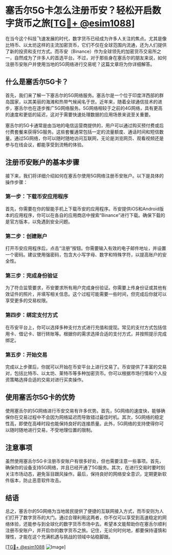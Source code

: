 # 塞舌尔5G卡怎么注册币安？轻松开启数字货币之旅[[TG💪+ @esim1088](https://t.me/s/esim1088)]

在当今这个科技飞速发展的时代，数字货币已经成为许多人关注的焦点。尤其是像比特币、以太坊这样的主流加密货币，它们不仅在全球范围内流通，还为人们提供了新的投资和支付方式。而币安（Binance）作为全球领先的加密货币交易所之一，自然成为了许多人的首选平台。不过，对于那些身在塞舌尔的朋友来说，如何注册币安账户并使用当地的5G网络进行交易呢？这篇文章将为你详细解答。

## 什么是塞舌尔5G卡？

首先，我们来了解一下塞舌尔的5G网络服务。塞舌尔是一个位于印度洋西部的群岛国家，以其美丽的海滩和热带气候闻名于世。近年来，随着全球通信技术的进步，塞舌尔也在逐步推广5G网络服务。5G网络相较于之前的4G网络，具有更高的速度和更低的延迟，这对于需要快速处理数据的应用场景来说至关重要。

塞舌尔的5G卡通常是由当地的电信运营商提供的，用户可以通过购买预付费或后付费套餐来获得5G服务。这些套餐通常包括一定的流量额度、通话时间和短信数量。通过5G网络，你可以随时随地访问互联网，无论是浏览网页、观看视频还是参与在线会议，都能享受到流畅的体验。

## 注册币安账户的基本步骤

接下来，我们将详细介绍如何在塞舌尔使用5G网络注册币安账户。以下是具体的操作步骤：

### 第一步：下载币安应用程序

首先，你需要在你的智能手机上下载币安的应用程序。币安提供iOS和Android版本的应用程序，你可以在各自的应用商店中搜索“Binance”进行下载。确保下载的是官方版本，以免遇到安全问题。

### 第二步：创建账户

打开币安应用程序后，点击“注册”按钮。你需要输入有效的电子邮件地址，并设置一个密码。建议使用强密码，包含大小写字母、数字和特殊字符，以提高账户的安全性。

### 第三步：完成身份验证

为了符合监管要求，币安要求所有用户完成身份验证。你需要上传身份证或其他有效证件的照片，并填写相关信息。这个过程可能需要一些时间，但完成后你就可以享受更多的交易权限。

### 第四步：绑定支付方式

在币安平台上，你可以选择多种支付方式进行充值和提现。常见的支付方式包括信用卡、借记卡、银行转账等。根据你的需求选择合适的支付方式，并按照提示完成绑定。

### 第五步：开始交易

完成以上步骤后，你就可以开始在币安平台上进行交易了。币安提供了丰富的交易对，包括比特币、以太坊、莱特币等多种加密货币。你可以根据市场行情和个人投资策略选择合适的交易对进行买卖操作。

## 使用塞舌尔5G卡的优势

使用塞舌尔的5G网络进行币安交易有许多优势。首先，5G网络的速度快，能够确保你在交易过程中不会因为网络延迟而导致错过最佳时机。其次，5G网络的稳定性高，即使在高峰时段也能保持良好的连接质量。此外，5G网络的支持使得你可以随时随地进行交易，不受地理位置的限制。

## 注意事项

虽然使用塞舌尔5G卡注册币安账户有很多好处，但也需要注意一些事项。首先，确保你的设备支持5G网络，并且已经开通了5G服务。其次，在进行交易时要时刻关注市场动态，避免盲目跟风操作。最后，保持良好的网络安全意识，定期更新软件版本，防止恶意软件攻击。

## 结语

总之，塞舌尔的5G网络为当地居民提供了便捷的互联网接入方式，而币安则为人们打开了数字货币的大门。通过合理利用这两者，你不仅可以享受到高速稳定的网络体验，还能参与到全球化的数字货币市场中去。希望本文能帮助你在塞舌尔顺利注册币安账户，并开启你的数字货币之旅。记住，无论何时何地，都要保持谨慎和理性，才能在这个充满机遇与挑战的领域中站稳脚跟。

[[TG💪+ @esim1088](https://t.me/s/esim1088) ![Image](https://i.postimg.cc/4NQfJmqS/Snipaste-2025-05-13-00-14-12.png)]